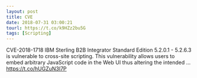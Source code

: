```yaml
---
layout: post
title: CVE
date: 2018-07-31 03:00:21
tourl: https://t.co/k9HZz2bu5G
tags: [Scripting]
---
```

CVE-2018-1718 IBM Sterling B2B Integrator Standard Edition 5.2.0.1 - 5.2.6.3 is vulnerable to cross-site scripting. This vulnerability allows users to embed arbitrary JavaScript code in the Web UI thus altering the intended ... https://t.co/hUGZuN3l7P